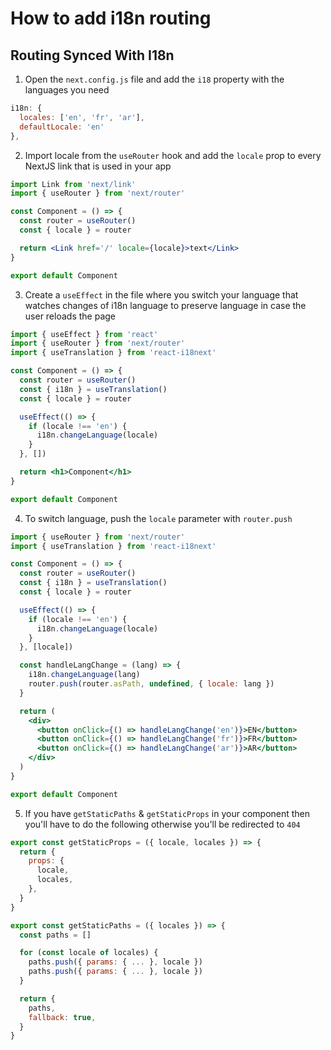 # How to add i18n routing

## Routing Synced With I18n

1. Open the `next.config.js` file and add the `i18` property with the languages you need

```js
i18n: {
  locales: ['en', 'fr', 'ar'],
  defaultLocale: 'en'
},
```

2. Import locale from the `useRouter` hook and add the `locale` prop to every NextJS link that is used in your app

```jsx
import Link from 'next/link'
import { useRouter } from 'next/router'

const Component = () => {
  const router = useRouter()
  const { locale } = router

  return <Link href='/' locale={locale}>text</Link>
}

export default Component
```

3. Create a `useEffect` in the file where you switch your language that watches changes of i18n language to preserve language in case the user reloads the page

```jsx
import { useEffect } from 'react'
import { useRouter } from 'next/router'
import { useTranslation } from 'react-i18next'

const Component = () => {
  const router = useRouter()
  const { i18n } = useTranslation()
  const { locale } = router

  useEffect(() => {
    if (locale !== 'en') {
      i18n.changeLanguage(locale)
    }
  }, [])

  return <h1>Component</h1>
}

export default Component
```

4. To switch language, push the `locale` parameter with `router.push`

```jsx
import { useRouter } from 'next/router'
import { useTranslation } from 'react-i18next'

const Component = () => {
  const router = useRouter()
  const { i18n } = useTranslation()
  const { locale } = router

  useEffect(() => {
    if (locale !== 'en') {
      i18n.changeLanguage(locale)
    }
  }, [locale])

  const handleLangChange = (lang) => {
    i18n.changeLanguage(lang)
    router.push(router.asPath, undefined, { locale: lang })
  }

  return (
    <div>
      <button onClick={() => handleLangChange('en')}>EN</button>
      <button onClick={() => handleLangChange('fr')}>FR</button>
      <button onClick={() => handleLangChange('ar')}>AR</button>
    </div>
  )
}

export default Component
```

5. If you have `getStaticPaths` & `getStaticProps` in your component then you'll have to do the following otherwise you'll be redirected to `404`

```jsx
export const getStaticProps = ({ locale, locales }) => {
  return {
    props: {
      locale,
      locales,
    },
  }
}

export const getStaticPaths = ({ locales }) => {
  const paths = []

  for (const locale of locales) {
    paths.push({ params: { ... }, locale })
    paths.push({ params: { ... }, locale })
  }

  return {
    paths,
    fallback: true,
  }
}
```
